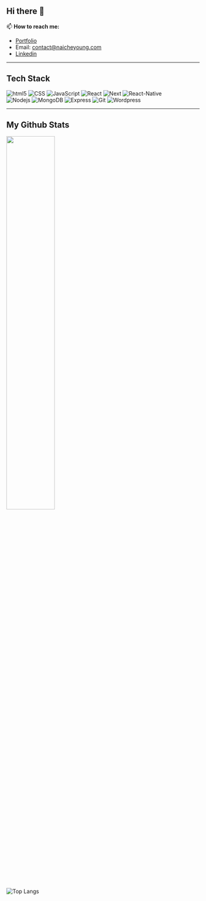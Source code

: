 ## Hi there 👋

📫 **How to reach me:**
- [Portfolio](https://naicheyoung.com)
- Email: <contact@naicheyoung.com>
- [Linkedin](https://www.linkedin.com/in/naicheyoung/)

***

## Tech Stack

<div>
 <img alt="html5" src="https://img.shields.io/badge/-HTML5-E34F26?style=flat-square&logo=html5&logoColor=white" />
 <img alt="CSS" src="https://img.shields.io/badge/CSS%20-%231572B6.svg?style=flat-square&logo=css3&logoColor=white" />
 <img alt="JavaScript" src="https://img.shields.io/badge/JavaScript%20-%23F7DF1E.svg?style=flat-square&logo=javascript&logoColor=black" />
 <img alt="React" src="https://img.shields.io/badge/-React-45b8d8?style=flat-square&logo=react&logoColor=white" />
 <img alt="Next" src="https://img.shields.io/badge/-Next.js-black?style=flat-square&logo=next.js" />
  <img alt="React-Native" src="[https://img.shields.io/badge/-Next.js-black?style=flat-square&logo=next.js](https://img.shields.io/badge/react_native-%2320232a.svg?style=for-the-badge&logo=react&logoColor=%2361DAFB)" />
</div>

<div>
 <img alt="Nodejs" src="https://img.shields.io/badge/-Nodejs-43853d?style=flat-square&logo=Node.js&logoColor=white" />
 <img alt="MongoDB" src="https://img.shields.io/badge/-MongoDB-grey?style=flat-square&logo=mongodb" />
 <img alt="Express" src="https://img.shields.io/badge/-Express-white?style=flat-square&logo=express&logoColor=black" />
 <img alt="Git" src="https://img.shields.io/badge/-Git-F05032?style=flat-square&logo=git&logoColor=white" />
 <img alt="Wordpress" src="https://img.shields.io/badge/-Wordpress-46a2f1?style=flat-square&logo=wordpress&logoColor=white" /> 
</div>

***

## My Github Stats

<img src="https://github-readme-streak-stats.herokuapp.com/?user=nai-young&theme=dark" width="50%">

![Top Langs](https://github-readme-stats.vercel.app/api/top-langs/?username=nai-young&layout=compact)
